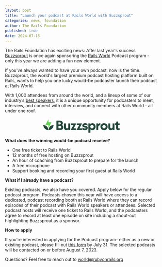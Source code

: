 ```yaml
---
layout: post
title: "Launch your podcast at Rails World with Buzzsprout"
categories: news, foundation
author: The Rails Foundation
published: true
date: 2024-07-15
---
```


The Rails Foundation has exciting news: After last year's success <a href="https://www.buzzsprout.com">Buzzsprout</a> is once again sponsoring the [Rails World](/world) Podcast program - only this year we are adding a fun new element. 

If you've always wanted to have your own podcast, now is the time. Buzzsprout, the world's largest premium podcast hosting platform built on Rails, wants to help you one lucky would-be podcaster launch their podcast at Rails World.

With 1,000 attendees from around the world, and a lineup of some of our industry’s [best speakers](/world/2024/speakers), it is a unique opportunity for podcasters to meet, interview, and connect with other community members at Rails World - all under one roof.

<p style="text-align: center; margin-top: 20px"><img src="/assets/images/logo-buzzsprout-new.svg" style="width: 50%"></p>

__What does the winning would-be podcast receive?__
- One free ticket to Rails World
- 12 months of free hosting on Buzzsprout
- An hour of coaching from Buzzsprout to prepare for the launch 
- A free microphone 
- Support booking and recording your first guest at Rails World

__What if I already have a podcast?__

Existing podcasts, we also have you covered. Apply below for the regular podcast program. Podcasts chosen this year will have access to a dedicated, podcast recording booth at Rails World where they can record episodes of their podcast with Rails World speakers or attendees. Selected podcast hosts will receive one ticket to Rails World, and the podcasters agree to record at least one episode on site including a shout-out highlighting Buzzsprout as a sponsor.

__How to apply__

If you're interested in applying for the Podcast program- either as a new or existing podcast, please fill out [this form](https://rails-foundation.neetoform.com/22d137ad8211f04ec636) by July 31. The selected podcasts will be contacted on or before August 7, 2023.

Questions? Feel free to reach out to <a href="mailto:world@rubyonrails.org">world@rubyonrails.org</a>.

